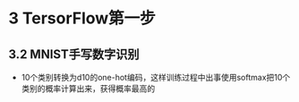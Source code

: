 


# 3 TersorFlow第一步

## 3.2 MNIST手写数字识别
- 10个类别转换为d10的one-hot编码，这样训练过程中出事使用softmax把10个类别的概率计算出来，获得概率最高的
